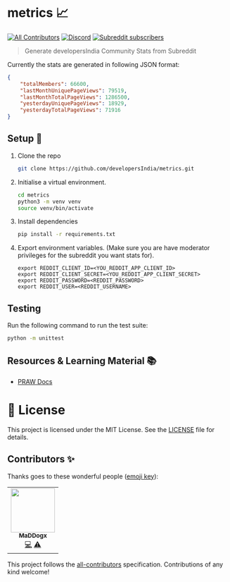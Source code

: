 # metrics 📈

[![All Contributors](https://img.shields.io/badge/all_contributors-1-orange.svg)](#contributors-)
[![Discord](https://img.shields.io/discord/669880381649977354?color=%237289da&label=Discord&logo=Discord)](https://discordapp.com/invite/MKXMSNC)
[![Subreddit subscribers](https://img.shields.io/reddit/subreddit-subscribers/developersIndia?style=social)](https://www.reddit.com/r/developersIndia/)

> Generate developersIndia Community Stats from Subreddit

Currently the stats are generated in following JSON format:

```json
{
    "totalMembers": 66600,
    "lastMonthUniquePageViews": 79519,
    "lastMonthTotalPageViews": 1286500,
    "yesterdayUniquePageViews": 18929,
    "yesterdayTotalPageViews": 71916
}
```

## Setup 👷

1. Clone the repo

   ```bash
   git clone https://github.com/developersIndia/metrics.git
   ```
2. Initialise a virtual environment.

   ```bash
   cd metrics
   python3 -m venv venv
   source venv/bin/activate
   ```
3. Install dependencies

   ```bash
   pip install -r requirements.txt
   ```
4. Export environment variables. (Make sure you are have moderator privileges for the subreddit you want stats for).
   ```
   export REDDIT_CLIENT_ID=<YOU_REDDIT_APP_CLIENT_ID>
   export REDDIT_CLIENT_SECRET=<YOU_REDDIT_APP_CLIENT_SECRET>
   export REDDIT_PASSWORD=<REDDIT_PASSWORD>
   export REDDIT_USER=<REDDIT_USERNAME>
   ```

## Testing

Run the following command to run the test suite:
```bash
python -m unittest
```

## Resources & Learning Material 📚

- [PRAW Docs](https://praw.readthedocs.io/en/latest/code_overview/models/subreddit.html#praw.models.Subreddit.traffic)

# 📜 License

This project is licensed under the MIT License. See the [LICENSE](LICENSE) file for details.

## Contributors ✨

Thanks goes to these wonderful people ([emoji key](https://allcontributors.org/docs/en/emoji-key)):

<!-- ALL-CONTRIBUTORS-LIST:START - Do not remove or modify this section -->
<!-- prettier-ignore-start -->
<!-- markdownlint-disable -->
<table>
  <tbody>
    <tr>
      <td align="center"><a href="https://animesh-ghosh.github.io/"><img src="https://avatars.githubusercontent.com/u/34956994?v=4?s=100" width="100px;" alt=""/><br /><sub><b>MaDDogx</b></sub></a><br /><a href="https://github.com/developersIndia/metrics/commits?author=Animesh-Ghosh" title="Code">💻</a> <a href="https://github.com/developersIndia/metrics/commits?author=Animesh-Ghosh" title="Tests">⚠️</a></td>
    </tr>
  </tbody>
</table>

<!-- markdownlint-restore -->
<!-- prettier-ignore-end -->

<!-- ALL-CONTRIBUTORS-LIST:END -->

This project follows the [all-contributors](https://github.com/all-contributors/all-contributors) specification. Contributions of any kind welcome!
